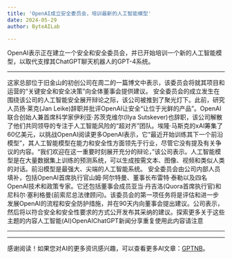 ```yaml
---
title: 'OpenAI成立安全委员会，培训最新的人工智能模型'
date: 2024-05-29
author: ByteAILab

---
```


OpenAI表示正在建立一个安全和安全委员会，并已开始培训一个新的人工智能模型，以取代支撑其ChatGPT聊天机器人的GPT-4系统。

---
这家总部位于旧金山的初创公司在周二的一篇博文中表示，该委员会将就其项目和运营的“关键安全和安全决策”向全体董事会提供建议。 安全委员会的成立发生在围绕该公司的人工智能安全展开辩论之际，该公司被推到了聚光灯下。此前，研究人员扬·莱克(Jan Leike)辞职并批评OpenAI让安全“让位于光鲜的产品”。OpenAI联合创始人兼首席科学家伊利亚·苏茨克维尔(Ilya Sutskever)也辞职，该公司解散了他们共同领导的专注于人工智能风险的“超对齐”团队。埃隆·马斯克的xAI筹集了60亿美元，以挑战OpenAI阅读更多OpenAI表示，它“最近开始训练其下一个前沿模型”，其人工智能模型在能力和安全性方面领先于行业，尽管它没有提及有关争议的内容。“我们欢迎在这一重要时刻展开充分的辩论，”该公司表示。人工智能模型是在大量数据集上训练的预测系统，可以生成按需文本、图像、视频和类似人类的对话。前沿模型是最强大、尖端的人工智能系统。 安全委员会由公司内部人员填补，包括OpenAI首席执行官山姆·阿尔特曼、董事长布雷特·泰勒以及四名OpenAI技术和政策专家。它还包括董事会成员亚当·丹吉洛(Quora首席执行官)和尼科尔·塞利格曼(前索尼总法律顾问)。该委员会的第一项任务将是评估和进一步发展OpenAI的流程和安全防护措施，并在90天内向董事会提出建议。公司表示，然后将以符合安全和安全性要求的方式公开发布其采纳的建议。探索更多关于这些主题的内容人工智能(AI)OpenAIChatGPT新闻分享重复使用此内容请注意

---
---
感谢阅读！如果您对AI的更多资讯感兴趣，可以查看更多AI文章：[GPTNB](https://gptnb.com)。